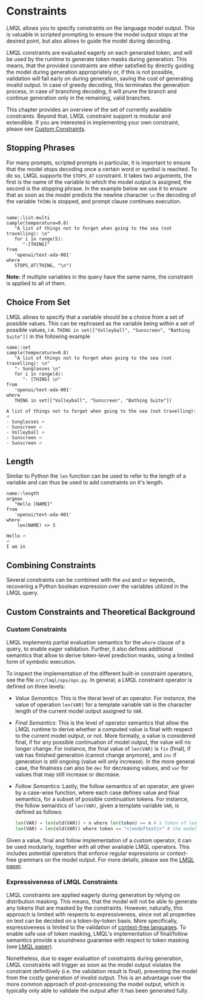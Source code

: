 # Constraints

LMQL allows you to specify constraints on the language model output. This is valuable in scripted prompting to ensure the model output stops at the desired point, but also allows to guide the model during decoding.

LMQL constraints are evaluated eagerly on each generated token, and will be used by the runtime to generate token masks during generation. This means, that the provided constraints are either satisfied by directly guiding the model during generation appropriately or, if this is not possible, validation will fail early on during generation, saving the cost of generating invalid output. In case of greedy decoding, this terminates the generation process, in case of branching decoding, it will prune the branch and continue generation only in the remaining, valid branches.

This chapter provides an overview of the set of currently available constraints. Beyond that, LMQL constraint support is modular and extendible. If you are interested in implementing your own constraint, please see [Custom Constraints](#custom-constraints).

## Stopping Phrases
For many prompts, scripted prompts in particular, it is important to ensure that the model stops decoding once a certain word or symbol is reached. To do so, LMQL supports the `STOPS_AT` constraint. It takes two arguments, the first is the name of the variable to which the model output is assigned, the second is the stopping phrase. 
In the example below we use it to ensure that as soon as the model predicts the newline character `\n` the decoding of the variable `THING` is stopped, and prompt clause continues execution.

```{lmql}

name::list-multi
sample(temperature=0.8)
   "A list of things not to forget when going to the sea (not travelling): \n"
   for i in range(5):
      "-[THING]"
from
   'openai/text-ada-001'
where
   STOPS_AT(THING, "\n")
```

**Note:** If multiple variables in the query have the same name, the constraint is applied to all of them.

## Choice From Set
LMQL allows to specify that a variable should be a choice from a set of possible values. This can be rephrased as the variable being within a  set of possible values, i.e. `THING in set(["Volleyball", "Sunscreen", "Bathing Suite"])` in the following example

```{lmql}
name::set
sample(temperature=0.8)
   "A list of things not to forget when going to the sea (not travelling): \n"
   "- Sunglasses \n"
   for i in range(4):
      "- [THING] \n"
from
   'openai/text-ada-001'
where
   THING in set(["Volleyball", "Sunscreen", "Bathing Suite"])
```

```model-output
A list of things not to forget when going to the sea (not travelling): ⏎
- Sunglasses ⏎
- Sunscreen ⏎
- Volleyball ⏎
- Sunscreen ⏎
- Sunscreen ⏎
```

## Length 
Similar to Python the `len` function can be used to refer to the length of a variable and can thus be used to add constraints on it's length.

```{lmql}
name::length
argmax
   "Hello [NAME]"
from
   'openai/text-ada-001'
where
    len(NAME) <> 3
```

```model-output
Hello ⏎
⏎
I am in
```

## Combining Constraints
Several constraints can be combined with the `and` and `or` keywords, recovering a Python boolean expression over the variables utilized in the LMQL query.


## Custom Constraints and Theoretical Background

### Custom Constraints

LMQL implements partial evaluation semantics for the `where` clause of a query, to enable eager validation. Further, it also defines additional semantics that allow to derive token-level prediction masks, using a limited form of symbolic execution.

To inspect the implementation of the different built-in constraint operators, see the file `src/lmql/ops/ops.py`. In general, a LMQL constraint operator is defined on three levels:

* *Value Semantics*: This is the literal level of an operator. For instance, the value of operation `len(VAR)` for a template variable `VAR` is the character length of the current model output assigned to `VAR`.

* *Final Semantics*: This is the level of operator semantics that allow the LMQL runtime to derive whether a computed value is final with respect to the current model output, or not. More formally, a value is considered final, if for any possible continuation of model output, the value will no longer change. For instance, the final value of `len(VAR)` is `fin` (final), if `VAR` has finished generation (cannot change anymore), and `inc` if generation is still ongoing (value will only increase). In the more general case, the finalness can also be `dec` for decreasing values, and `var` for values that may still increase or decrease.

* *Follow Semantics*: Lastly, the follow semantics of an operator, are given by a case-wise function, where each case defines value and final semantics, for a subset of possible continuation tokens. For instance, the follow semantics of `len(VAR)`, given a template variable `VAR`, is defined as follows:

   ```python
   len(VAR) = len(old(VAR)) + n where len(token) == n # a token of length n is generated next
   len(VAR) = len(old(VAR)) where token == "<|endoftext|>" # the model ends generation of VAR with the <|endoftext|> token
   ```

Given a value, final and follow implementation of a custom operator, it can be used modularly, together with all other available LMQL operators. This includes potential operators that enforce regular expressions or context-free grammars on the model output. For more details, please see the [LMQL paper](https://arxiv.org/abs/2212.06094).

### Expressiveness of LMQL Constraints

LMQL constraints are applied eagerly during generation by relying on distribution masking. This means, that the model will not be able to generate any tokens that are masked by the constraints. However, naturally, this approach is limited with respects to expressiveness, since not all properties on text can be decided on a token-by-token basis. More specifically, expressiveness is limited to the validation of [context-free languages](https://en.wikipedia.org/wiki/Context-free_grammar). To enable safe use of token masking, LMQL's implementation of final/follow semantics provide a soundness guarantee with respect to token masking (see [LMQL paper](https://arxiv.org/abs/2212.06094)).

Nonetheless, due to eager evaluation of constraints during generation, LMQL constraints will trigger as soon as the model output violates the constraint definitively (i.e. the validation result is final), preventing the model from the costly generation of invalid output. This is an advantage over the more common approach of post-processing the model output, which is typically only able to validate the output after it has been generated fully.